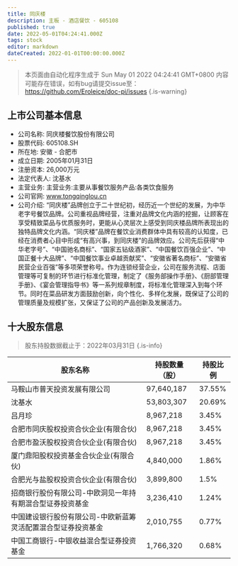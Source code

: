 ```yaml
---
title: 同庆楼
description: 主板 - 酒店餐饮 - 605108
published: true
date: 2022-05-01T04:24:41.000Z
tags: stock
editor: markdown
dateCreated: 2022-01-01T00:00:00.000Z
---
```


> 本页面由自动化程序生成于 Sun May 01 2022 04:24:41 GMT+0800
> 内容可能存在错误，如有bug请提交issue至：https://github.com/Eroleice/doc-pi/issues
{.is-warning}

## 上市公司基本信息
- 公司名称: 同庆楼餐饮股份有限公司
- 股票代码: 605108.SH
- 所在地: 安徽 - 合肥市
- 成立日期: 2005年01月31日
- 注册资本: 26,000万元
- 法定代表人: 沈基水
- 主营业务: 主营业务:主要从事餐饮服务产品:各类饮食服务
- 公司官网: www.tongqinglou.cn
- 公司介绍: “同庆楼”品牌创立于二十世纪初，经历近一个世纪的发展，为中华老字号餐饮品牌。公司重视品牌经营，注重对品牌文化内涵的挖掘，让顾客在享受精致菜品与优质服务时，更能从心灵层次上感受到同庆楼品牌所表现出的独特品牌文化内涵。“同庆楼”品牌在餐饮业消费群体中具有较高的认知度，已经在消费者心目中形成“有高兴事，到同庆楼”的品牌效应。公司先后获得“中华老字号”、“中国驰名商标”、“国家五钻级酒家”、“中国餐饮百强企业”、“中国正餐十大品牌”、“中国餐饮事业卓越贡献奖”、“安徽省著名商标”、“安徽省民营企业百强”等多项荣誉称号。作为连锁经营企业，公司在服务流程、店面管理等可复制的环节进行标准化管理，制定了《服务部操作手册》、《厨部管理手册》、《宴会管理指导书》等一系列规章制度，将标准化管理深入到每个环节。同时在菜品研发方面鼓励创新，向个性化、多样化发展，既保证了公司的管理质量及规模扩张，又保证了公司的产品创新及发展活力。


## 十大股东信息
> 股东持股数据截止于：2022年03月31日
{.is-info}

| 股东名称 | 持股数量（股） | 持股比例 |
| --- | --- | --- |
| 马鞍山市普天投资发展有限公司 | 97,640,187 | 37.55% |
| 沈基水 | 53,803,307 | 20.69% |
| 吕月珍 | 8,967,218 | 3.45% |
| 合肥市同庆股权投资合伙企业(有限合伙) | 8,967,218 | 3.45% |
| 合肥市盈沃股权投资合伙企业(有限合伙) | 8,967,218 | 3.45% |
| 厦门鼎阳股权投资基金合伙企业(有限合伙) | 4,840,000 | 1.86% |
| 合肥光与盐股权投资合伙企业(有限合伙) | 3,899,800 | 1.5% |
| 招商银行股份有限公司-中欧洞见一年持有期混合型证券投资基金 | 3,236,410 | 1.24% |
| 中国建设银行股份有限公司-中欧新蓝筹灵活配置混合型证券投资基金 | 2,010,755 | 0.77% |
| 中国工商银行-中银收益混合型证券投资基金 | 1,766,320 | 0.68% |




